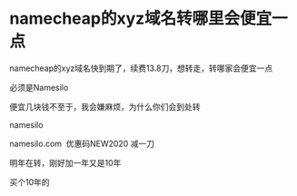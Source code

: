 # namecheap的xyz域名转哪里会便宜一点


namecheap的xyz域名快到期了，续费13.8刀，想转走，转哪家会便宜一点

必须是Namesilo

便宜几块钱不至于，我会嫌麻烦，为什么你们会到处转

namesilo

namesilo.com&nbsp;&nbsp;优惠码NEW2020 减一刀

明年在转，刚好加一年又是10年

买个10年的
